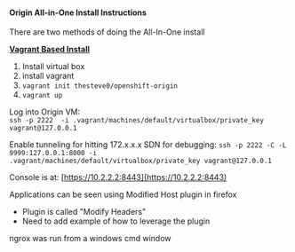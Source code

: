 #### Origin All-in-One Install Instructions

There are two methods of doing the All-In-One install

[**Vagrant Based Install**](https://www.openshift.org/vm/)

1. Install virtual box
2. install vagrant
3. `vagrant init thesteve0/openshift-origin`
4. `vagrant up`

Log into Origin VM:    
`ssh -p 2222  -i .vagrant/machines/default/virtualbox/private_key vagrant@127.0.0.1`

Enable tunneling for hitting 172.x.x.x SDN for debugging:
`ssh -p 2222 -C -L 9999:127.0.0.1:8000 -i .vagrant/machines/default/virtualbox/private_key vagrant@127.0.0.1`

Console is at: [https://10.2.2.2:8443](https://10.2.2.2:8443)

Applications can be seen using Modified Host plugin in firefox
* Plugin is called "Modify Headers"
* Need to add example of how to leverage the plugin


ngrox was run from a windows cmd window

